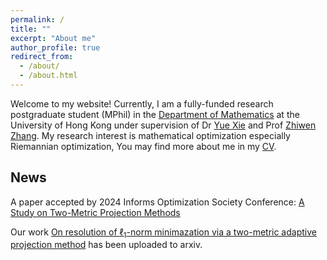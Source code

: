 ```yaml
---
permalink: /
title: ""
excerpt: "About me"
author_profile: true
redirect_from: 
  - /about/
  - /about.html
---
```



Welcome to my website! Currently, I am a fully-funded research postgraduate student (MPhil) in the [Department of Mathematics](https://hkumath.hku.hk/web/index.php) at the University of Hong Kong under supervision of Dr [Yue Xie](https://yue-xie.github.io/) and Prof [Zhiwen Zhang](https://hkumath.hku.hk/~zhangzw/). My research interest is mathematical optimization especially Riemannian optimization, You may find more about me in my [CV](https://hanju-wu.github.io/cv/).


## News

A paper accepted by 2024 Informs Optimization Society Conference: [ A Study on Two-Metric Projection Methods](https://sites.google.com/view/ios2024refereed?usp=sharing)

Our work [On resolution of $\ell_1$-norm minimazation via a two-metric adaptive projection method](https://arxiv.org/abs/2504.12260) has been uploaded to arxiv.

<script type='text/javascript' id='clustrmaps' src='//cdn.clustrmaps.com/map_v2.js?cl=ffffff&w=a&t=m&d=vnAq5fcEXGRQru0aRE9Vl84S7ZWXqXCGjkqnREdNz8I'></script>
